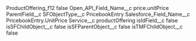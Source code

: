 <?xml version="1.0" encoding="UTF-8"?>
<CustomMetadata xmlns="http://soap.sforce.com/2006/04/metadata" xmlns:xsi="http://www.w3.org/2001/XMLSchema-instance" xmlns:xsd="http://www.w3.org/2001/XMLSchema">
    <label>ProductOffering_f12</label>
    <protected>false</protected>
    <values>
        <field>Open_API_Field_Name__c</field>
        <value xsi:type="xsd:string">price.unitPrice</value>
    </values>
    <values>
        <field>ParentField__c</field>
        <value xsi:nil="true"/>
    </values>
    <values>
        <field>SFObjectType__c</field>
        <value xsi:type="xsd:string">PricebookEntry</value>
    </values>
    <values>
        <field>Salesforce_Field_Name__c</field>
        <value xsi:type="xsd:string">PricebookEntry.UnitPrice</value>
    </values>
    <values>
        <field>Service__c</field>
        <value xsi:type="xsd:string">productOffering</value>
    </values>
    <values>
        <field>isIdField__c</field>
        <value xsi:type="xsd:boolean">false</value>
    </values>
    <values>
        <field>isSFChildObject__c</field>
        <value xsi:type="xsd:boolean">false</value>
    </values>
    <values>
        <field>isSFParentObject__c</field>
        <value xsi:type="xsd:boolean">false</value>
    </values>
    <values>
        <field>isTMFChildObject__c</field>
        <value xsi:type="xsd:boolean">false</value>
    </values>
</CustomMetadata>
